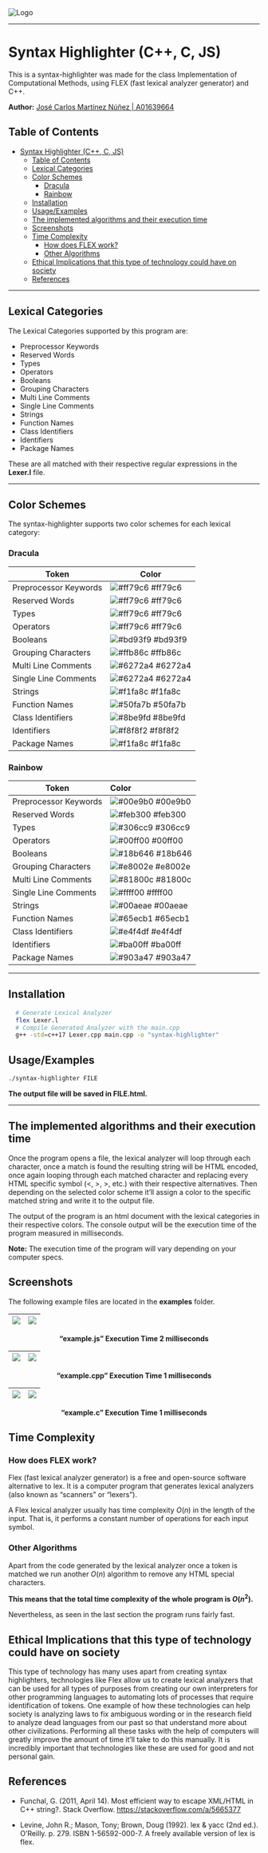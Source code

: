 <img src="./images/Logo_Tec_README.png" title="" alt="Logo" data-style="font-weight:bold;">

---

# Syntax Highlighter (C++, C, JS)

This is a syntax-highlighter was made for the class Implementation of
Computational Methods, using FLEX (fast lexical analyzer generator) and
C++.

**Author:** [José Carlos Martínez Núñez | A01639664](https://github.com/josecarlosmemo)

## Table of Contents

- [Syntax Highlighter (C++, C, JS)](#syntax-highlighter-c-c-js)
  - [Table of Contents](#table-of-contents)
  - [Lexical Categories](#lexical-categories)
  - [Color Schemes](#color-schemes)
    - [Dracula](#dracula)
    - [Rainbow](#rainbow)
  - [Installation](#installation)
  - [Usage/Examples](#usageexamples)
  - [The implemented algorithms and their execution time](#the-implemented-algorithms-and-their-execution-time)
  - [Screenshots](#screenshots)
  - [Time Complexity](#time-complexity)
    - [How does FLEX work?](#how-does-flex-work)
    - [Other Algorithms](#other-algorithms)
  - [Ethical Implications that this type of technology could have on society](#ethical-implications-that-this-type-of-technology-could-have-on-society)
  - [References](#references)

---

## Lexical Categories

The Lexical Categories supported by this program are:

- Preprocessor Keywords
- Reserved Words
- Types
- Operators
- Booleans
- Grouping Characters
- Multi Line Comments
- Single Line Comments
- Strings
- Function Names
- Class Identifiers
- Identifiers
- Package Names

These are all matched with their respective regular expressions in the
**Lexer.l** file.

---

## Color Schemes

The syntax-highlighter supports two color schemes for each lexical
category:

### Dracula

| Token                 | Color                                                             |
| --------------------- | ----------------------------------------------------------------- |
| Preprocessor Keywords | ![#ff79c6](https://via.placeholder.com/10/ff79c6?text=+) \#ff79c6 |
| Reserved Words        | ![#ff79c6](https://via.placeholder.com/10/ff79c6?text=+) \#ff79c6 |
| Types                 | ![#ff79c6](https://via.placeholder.com/10/ff79c6?text=+) \#ff79c6 |
| Operators             | ![#ff79c6](https://via.placeholder.com/10/ff79c6?text=+) \#ff79c6 |
| Booleans              | ![#bd93f9](https://via.placeholder.com/10/bd93f9?text=+) \#bd93f9 |
| Grouping Characters   | ![#ffb86c](https://via.placeholder.com/10/ffb86c?text=+) \#ffb86c |
| Multi Line Comments   | ![#6272a4](https://via.placeholder.com/10/6272a4?text=+) \#6272a4 |
| Single Line Comments  | ![#6272a4](https://via.placeholder.com/10/6272a4?text=+) \#6272a4 |
| Strings               | ![#f1fa8c](https://via.placeholder.com/10/f1fa8c?text=+) \#f1fa8c |
| Function Names        | ![#50fa7b](https://via.placeholder.com/10/50fa7b?text=+) \#50fa7b |
| Class Identifiers     | ![#8be9fd](https://via.placeholder.com/10/8be9fd?text=+) \#8be9fd |
| Identifiers           | ![#f8f8f2](https://via.placeholder.com/10/f8f8f2?text=+) \#f8f8f2 |
| Package Names         | ![#f1fa8c](https://via.placeholder.com/10/f1fa8c?text=+) \#f1fa8c |

### Rainbow

| Token                 | Color                                                             |
| --------------------- | :---------------------------------------------------------------- |
| Preprocessor Keywords | ![#00e9b0](https://via.placeholder.com/10/00e9b0?text=+) \#00e9b0 |
| Reserved Words        | ![#feb300](https://via.placeholder.com/10/feb300?text=+) \#feb300 |
| Types                 | ![#306cc9](https://via.placeholder.com/10/306cc9?text=+) \#306cc9 |
| Operators             | ![#00ff00](https://via.placeholder.com/10/00ff00?text=+) \#00ff00 |
| Booleans              | ![#18b646](https://via.placeholder.com/10/18b646?text=+) \#18b646 |
| Grouping Characters   | ![#e8002e](https://via.placeholder.com/10/e8002e?text=+) \#e8002e |
| Multi Line Comments   | ![#81800c](https://via.placeholder.com/10/81800c?text=+) \#81800c |
| Single Line Comments  | ![#ffff00](https://via.placeholder.com/10/ffff00?text=+) \#ffff00 |
| Strings               | ![#00aeae](https://via.placeholder.com/10/00aeae?text=+) \#00aeae |
| Function Names        | ![#65ecb1](https://via.placeholder.com/10/65ecb1?text=+) \#65ecb1 |
| Class Identifiers     | ![#e4f4df](https://via.placeholder.com/10/e4f4df?text=+) \#e4f4df |
| Identifiers           | ![#ba00ff](https://via.placeholder.com/10/ba00ff?text=+) \#ba00ff |
| Package Names         | ![#903a47](https://via.placeholder.com/10/903a47?text=+) \#903a47 |

---

## Installation

```bash
  # Generate Lexical Analyzer
  flex Lexer.l
  # Compile Generated Analyzer with the main.cpp
  g++ -std=c++17 Lexer.cpp main.cpp -o "syntax-highlighter"
```

## Usage/Examples

```bash
./syntax-highlighter FILE
```

**The output file will be saved in FILE.html.**

---

## The implemented algorithms and their execution time

Once the program opens a file, the lexical analyzer will loop through
each character, once a match is found the resulting string will be HTML
encoded, once again looping through each matched character and replacing
every HTML specific symbol (&lt;, &gt;, >, etc.) with their respective
alternatives. Then depending on the selected color scheme it’ll assign a
color to the specific matched string and write it to the output file.

The output of the program is an html document with the lexical
categories in their respective colors. The console output will be the
execution time of the program measured in milliseconds.

**Note:** The execution time of the program will vary depending on your
computer specs.

## Screenshots

The following example files are located in the **examples** folder.

| ![](images/dracula_example_js.png) | ![](images/rainbow_example_js.png) |
| ---------------------------------- | ---------------------------------- |

**<p align="center">“example.js” Execution Time 2 milliseconds</p>**

| ![](images/dracula_example_cpp.png) | ![](images/rainbow_example_cpp.png) |
| ----------------------------------- | ----------------------------------- |

**<p align="center">“example.cpp” Execution Time 1 milliseconds</p>**

| ![](images/dracula_example_c.png) | ![](images/rainbow_example_c.png) |
| --------------------------------- | --------------------------------- |

**<p align="center">“example.c” Execution Time 1 milliseconds</p>**

## Time Complexity

### How does FLEX work?

Flex (fast lexical analyzer generator) is a free and open-source
software alternative to lex. It is a computer program that generates
lexical analyzers (also known as “scanners” or “lexers”).

A Flex lexical analyzer usually has time complexity _O_(_n_) in the
length of the input. That is, it performs a constant number of
operations for each input symbol.

### Other Algorithms

Apart from the code generated by the lexical analyzer once a token is
matched we run another _O_(_n_) algorithm to remove any HTML special
characters.

**This means that the total time complexity of the whole program is
_O_(_n_<sup>2</sup>).**

Nevertheless, as seen in the last section the program runs fairly fast.

## Ethical Implications that this type of technology could have on society

This type of technology has many uses apart from creating syntax
highlighters, technologies like Flex allow us to create lexical
analyzers that can be used for all types of purposes from creating our
own interpreters for other programming languages to automating lots of
processes that require identification of tokens. One example of how
these technologies can help society is analyzing laws to fix ambiguous
wording or in the research field to analyze dead languages from our past
so that understand more about other civilizations. Performing all these
tasks with the help of computers will greatly improve the amount of time
it’ll take to do this manually. It is incredibly important that
technologies like these are used for good and not personal gain.

## References

- Funchal, G. (2011, April 14). Most efficient way to escape XML/HTML
  in C++ string?. Stack Overflow.
  <a href="<<https://stackoverflow.com/a/5665377>>" class="uri">https://stackoverflow.com/a/5665377</a>

- Levine, John R.; Mason, Tony; Brown, Doug (1992). lex & yacc (2nd
  ed.). O’Reilly. p. 279. ISBN 1-56592-000-7. A freely available
  version of lex is flex.

